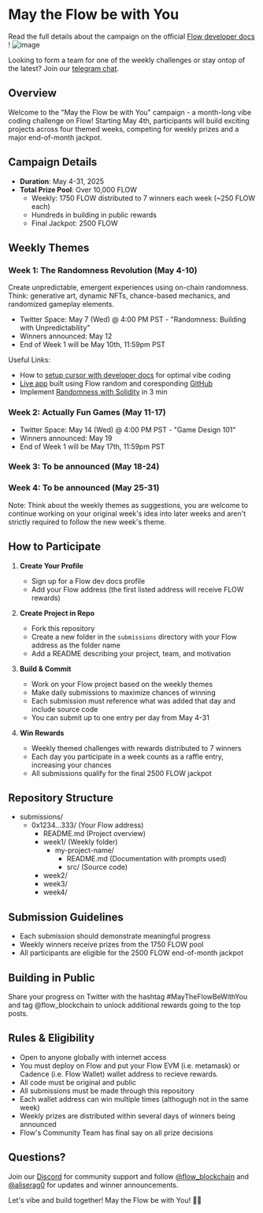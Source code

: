 # May the Flow be with You

Read the full details about the campaign on the official [Flow developer docs ](https://developers.flow.com/ecosystem/Hackathons%20and%20Events/may-the-flow-be-with-you)!
![image](https://github.com/user-attachments/assets/50bbb631-a461-4ec4-886e-3936001eeafa)

Looking to form a team for one of the weekly challenges or stay ontop of the latest? Join our [telegram chat](https://t.me/flow_world_tour).

## Overview
Welcome to the "May the Flow be with You" campaign - a month-long vibe coding challenge on Flow! Starting May 4th, participants will build exciting projects across four themed weeks, competing for weekly prizes and a major end-of-month jackpot.

## Campaign Details
- **Duration**: May 4-31, 2025
- **Total Prize Pool**: Over 10,000 FLOW
  - Weekly: 1750 FLOW distributed to 7 winners each week (~250 FLOW each)
  - Hundreds in building in public rewards
  - Final Jackpot: 2500 FLOW

## Weekly Themes

### Week 1: The Randomness Revolution (May 4-10)
Create unpredictable, emergent experiences using on-chain randomness. Think: generative art, dynamic NFTs, chance-based mechanics, and randomized gameplay elements.
- Twitter Space: May 7 (Wed) @ 4:00 PM PST - "Randomness: Building with Unpredictability"
- Winners announced: May 12
- End of Week 1 will be May 10th, 11:59pm PST

Useful Links:
- How to [setup cursor with developer docs](https://developers.flow.com/tutorials/ai-plus-flow/cursor ) for optimal vibe coding
- [Live app](https://randoms.wtf/) built using Flow random and coresponding [GitHub](https://github.com/Aliserag/random.wtf)
- Implement [Randomness with Solidity](https://developers.flow.com/evm/guides/vrf ) in 3 min

### Week 2: Actually Fun Games (May 11-17)
- Twitter Space: May 14 (Wed) @ 4:00 PM PST - "Game Design 101"
- Winners announced: May 19
- End of Week 1 will be May 17th, 11:59pm PST

### Week 3: To be announced (May 18-24)

### Week 4: To be announced (May 25-31)

Note: Think about the weekly themes as suggestions, you are welcome to continue working on your original week's idea into later weeks and aren't strictly required to follow the new week's theme.

## How to Participate

1. **Create Your Profile**
   - Sign up for a Flow dev docs profile
   - Add your Flow address (the first listed address will receive FLOW rewards)

2. **Create Project in Repo**
   - Fork this repository
   - Create a new folder in the `submissions` directory with your Flow address as the folder name
   - Add a README describing your project, team, and motivation

3. **Build & Commit**
   - Work on your Flow project based on the weekly themes
   - Make daily submissions to maximize chances of winning
   - Each submission must reference what was added that day and include source code
   - You can submit up to one entry per day from May 4-31

4. **Win Rewards**
   - Weekly themed challenges with rewards distributed to 7 winners
   - Each day you participate in a week counts as a raffle entry, increasing your chances
   - All submissions qualify for the final 2500 FLOW jackpot

## Repository Structure
* submissions/
  * 0x1234...333/ (Your Flow address)
    * README.md (Project overview)
    * week1/ (Weekly folder)
      * my-project-name/ 
        * README.md (Documentation with prompts used)
        * src/ (Source code)
    * week2/
    * week3/
    * week4/

## Submission Guidelines
- Each submission should demonstrate meaningful progress
- Weekly winners receive prizes from the 1750 FLOW pool
- All participants are eligible for the 2500 FLOW end-of-month jackpot

## Building in Public
Share your progress on Twitter with the hashtag #MayTheFlowBeWithYou and tag @flow_blockchain to unlock additional rewards going to the top posts.

## Rules & Eligibility
- Open to anyone globally with internet access
- You must deploy on Flow and put your Flow EVM (i.e. metamask) or Cadence (i.e. Flow Wallet) wallet address to recieve rewards.
- All code must be original and public
- All submissions must be made through this repository
- Each wallet address can win multiple times (althogugh not in the same week)
- Weekly prizes are distributed within several days of winners being announced
- Flow's Community Team has final say on all prize decisions

## Questions?
Join our [Discord](https://discord.gg/flow) for community support and follow [@flow_blockchain](https://twitter.com/flow_blockchain) and [@aliserag0](https://twitter.com/aliserag0) for updates and winner announcements.

Let's vibe and build together! May the Flow be with You! 🌊🚀

